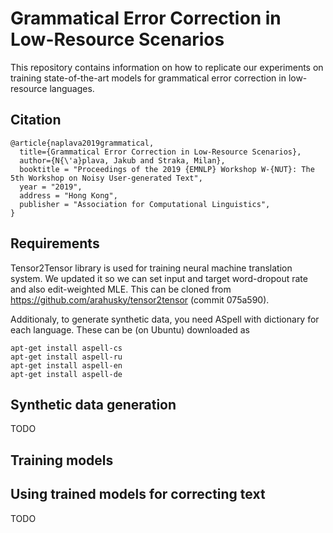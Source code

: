 # Grammatical Error Correction in Low-Resource Scenarios

This repository contains information on how to replicate our experiments on training state-of-the-art models for grammatical error correction in low-resource languages. 


## Citation

```
@article{naplava2019grammatical,
  title={Grammatical Error Correction in Low-Resource Scenarios},
  author={N{\'a}plava, Jakub and Straka, Milan},
  booktitle = "Proceedings of the 2019 {EMNLP} Workshop W-{NUT}: The 5th Workshop on Noisy User-generated Text",
  year = "2019",
  address = "Hong Kong",
  publisher = "Association for Computational Linguistics",
}
```
## Requirements

Tensor2Tensor library is used for training neural machine translation system. We updated it so we can set input and target word-dropout rate and also edit-weighted MLE. 
This can be cloned from https://github.com/arahusky/tensor2tensor (commit 075a590).

Additionaly, to generate synthetic data, you need ASpell with dictionary for each language. These can be (on Ubuntu) downloaded as 
```apt-get install aspell-en
apt-get install aspell-cs
apt-get install aspell-ru
apt-get install aspell-en
apt-get install aspell-de
```

## Synthetic data generation 

TODO

## Training models

## Using trained models for correcting text

TODO
